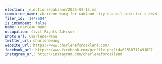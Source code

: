 ```yaml
---
election: _elections/oakland/2025-04-15.md
committee_name: Charlene Wang for Oakland City Council District 2 2025
filer_id: '1477604'
is_incumbent: false
name: Charlene Wang
occupation: Civil Rights Advisor
photo_url: Charlene-Wang
twitter_url: charlenewang
website_url: https://www.charleneforoakland.com/
facebook_url: https://www.facebook.com/profile.php?id=61558711491827
instagram_url: http://instagram.com/charleneforoakland
---
```

